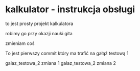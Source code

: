 # kalkulator - instrukcja obsługi
to jest prosty projekt kalkulatora

robimy go przy okazji nauki gita

zmieniam coś

To jest pierwszy commit który ma trafić na gałąź testową 1

galaz_testowa_2 zmiana 1
galaz_testowa_2 zmiana 2
